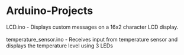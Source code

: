 # Arduino-Projects
LCD.ino - Displays custom messages on a 16x2 character LCD display.
<br>
<br>
temperature_sensor.ino - Receives input from temperature sensor and displays the temperature level using 3 LEDs
